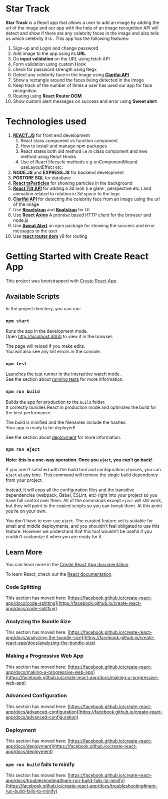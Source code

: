 # Star Track

**Star Track** is a React app that allows a user to add an image by adding the url of the image and our app with the help of
an image recognition API will detect and show if there are any celebrity faces in the image and also tells us which
celebrity it is . This app has the following features:

1. Sign-up and Login and change password
2. Add image to the app using its **URL**
3. Do **input validation** on the URL using fetch API
4. Form validation using custom Hook
5. check for password strength using Regx 
6. Detect any celebrity face in the image using [**Clarifai API**](https://www.clarifai.com/)
7. Show a rectangle around the faces being detected in the image
8. Keep track of the number of times a user has used our app for face recognition
9. Routing using **React Router DOM**
10. Show custom alert messages on success and error using **Sweet alert**

# Technologies used

1. [**REACT.JS**](https://reactjs.org/) for front end development
   1. React class component vs function component
   2. How to install and manage npm packages
   3. React states both old method i.e in class component and new method using React Hooks
   4. Use of React lifecycle methods e.g onComponentMound useLayoutEffect etc.
2. **NODE.JS** and **EXPRESS.JS** for backend development
3. **POSTGRE SQL** for database
4. [**React tsParticles**](https://www.npmjs.com/package/tsparticles) for showing particles in the background
5. [**React Tilt API**](https://www.npmjs.com/package/react-tilt) for adding a 3d look (i.e glare , perspective etc.)
   and animation related to rotation in 3d space to the logo
6. [**Clarifai API**](https://www.clarifai.com/) for detecting the celebrity face from an image using the url of the
   image
7. Use [**Reactstrap**](https://reactstrap.github.io/) and [**Bootstrap**](https://getbootstrap.com/) for UI
8. Use [**React Axios**](https://www.npmjs.com/package/axios) A promise based HTTP client for the browser and node.js
9. Use [**Sweat Alert**]() an npm package for showing the success and error messages to the user
10. Use **[react router dom](https://www.npmjs.com/package/react-router-dom)** v6 for routing 

# Getting Started with Create React App

This project was bootstrapped with [Create React App](https://github.com/facebook/create-react-app).

## Available Scripts

In the project directory, you can run:

### `npm start`

Runs the app in the development mode.\
Open [http://localhost:3000](http://localhost:3000) to view it in the browser.

The page will reload if you make edits.\
You will also see any lint errors in the console.

### `npm test`

Launches the test runner in the interactive watch mode.\
See the section about [running tests](https://facebook.github.io/create-react-app/docs/running-tests) for more
information.

### `npm run build`

Builds the app for production to the `build` folder.\
It correctly bundles React in production mode and optimizes the build for the best performance.

The build is minified and the filenames include the hashes.\
Your app is ready to be deployed!

See the section about [deployment](https://facebook.github.io/create-react-app/docs/deployment) for more information.

### `npm run eject`

**Note: this is a one-way operation. Once you `eject`, you can’t go back!**

If you aren’t satisfied with the build tool and configuration choices, you can `eject` at any time. This command will
remove the single build dependency from your project.

Instead, it will copy all the configuration files and the transitive dependencies (webpack, Babel, ESLint, etc) right
into your project so you have full control over them. All of the commands except `eject` will still work, but they will
point to the copied scripts so you can tweak them. At this point you’re on your own.

You don’t have to ever use `eject`. The curated feature set is suitable for small and middle deployments, and you
shouldn’t feel obligated to use this feature. However we understand that this tool wouldn’t be useful if you couldn’t
customize it when you are ready for it.

## Learn More

You can learn more in
the [Create React App documentation](https://facebook.github.io/create-react-app/docs/getting-started).

To learn React, check out the [React documentation](https://reactjs.org/).

### Code Splitting

This section has moved
here: [https://facebook.github.io/create-react-app/docs/code-splitting](https://facebook.github.io/create-react-app/docs/code-splitting)

### Analyzing the Bundle Size

This section has moved
here: [https://facebook.github.io/create-react-app/docs/analyzing-the-bundle-size](https://facebook.github.io/create-react-app/docs/analyzing-the-bundle-size)

### Making a Progressive Web App

This section has moved
here: [https://facebook.github.io/create-react-app/docs/making-a-progressive-web-app](https://facebook.github.io/create-react-app/docs/making-a-progressive-web-app)

### Advanced Configuration

This section has moved
here: [https://facebook.github.io/create-react-app/docs/advanced-configuration](https://facebook.github.io/create-react-app/docs/advanced-configuration)

### Deployment

This section has moved
here: [https://facebook.github.io/create-react-app/docs/deployment](https://facebook.github.io/create-react-app/docs/deployment)

### `npm run build` fails to minify

This section has moved
here: [https://facebook.github.io/create-react-app/docs/troubleshooting#npm-run-build-fails-to-minify](https://facebook.github.io/create-react-app/docs/troubleshooting#npm-run-build-fails-to-minify)
